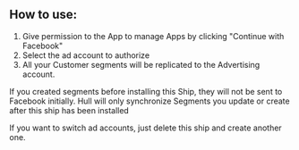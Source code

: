 ## How to use:

1. Give permission to the App to manage Apps by clicking "Continue with Facebook"
2. Select the ad account to authorize
3. All your Customer segments will be replicated to the Advertising account.

If you created segments before installing this Ship, they will not be sent to Facebook initially. Hull will only synchronize Segments you update or create after this ship has been installed

If you want to switch ad accounts, just delete this ship and create another one.
